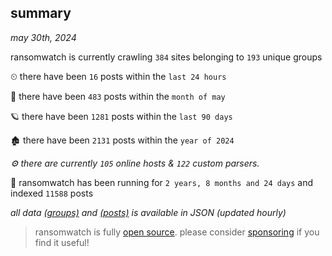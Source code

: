 
## summary
_may 30th, 2024_

ransomwatch is currently crawling `384` sites belonging to `193` unique groups

⏲ there have been `16` posts within the `last 24 hours`

🦈 there have been `483` posts within the `month of may`

🪐 there have been `1281` posts within the `last 90 days`

🏚 there have been `2131` posts within the `year of 2024`

_⚙️ there are currently `105` online hosts & `122` custom parsers._

🦕 ransomwatch has been running for `2 years, 8 months and 24 days` and indexed `11588` posts

_all data  [(groups)](http://ransomwhat.telemetry.ltd/groups) and [(posts)](http://ransomwhat.telemetry.ltd/posts) is available in JSON (updated hourly)_

> ransomwatch is fully [open source](https://github.com/joshhighet/ransomwatch#ransomwatch--). please consider [sponsoring](https://github.com/sponsors/joshhighet) if you find it useful!
